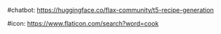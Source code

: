 #chatbot: https://huggingface.co/flax-community/t5-recipe-generation

#icon: https://www.flaticon.com/search?word=cook